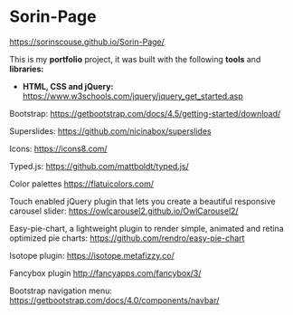 # Sorin-Page
https://sorinscouse.github.io/Sorin-Page/

This is my **portfolio** project, it was built with the following **tools** and **libraries:**

* **HTML, CSS and jQuery:** https://www.w3schools.com/jquery/jquery_get_started.asp

Bootstrap: https://getbootstrap.com/docs/4.5/getting-started/download/

Superslides:
https://github.com/nicinabox/superslides

Icons:
https://icons8.com/

Typed.js:
https://github.com/mattboldt/typed.js/

Color palettes
https://flatuicolors.com/

Touch enabled jQuery plugin that lets you create a beautiful responsive carousel slider:
https://owlcarousel2.github.io/OwlCarousel2/

Easy-pie-chart, a lightweight plugin to render simple, animated and retina optimized pie charts:
https://github.com/rendro/easy-pie-chart

Isotope plugin:
https://isotope.metafizzy.co/

Fancybox plugin
http://fancyapps.com/fancybox/3/

Bootstrap navigation menu:
https://getbootstrap.com/docs/4.0/components/navbar/
